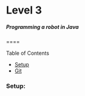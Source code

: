 # Level 3 #
##### *Programming a robot in Java* #####

====

Table of Contents
* [Setup](#setup)
* [Git](#git)

### Setup: ###
